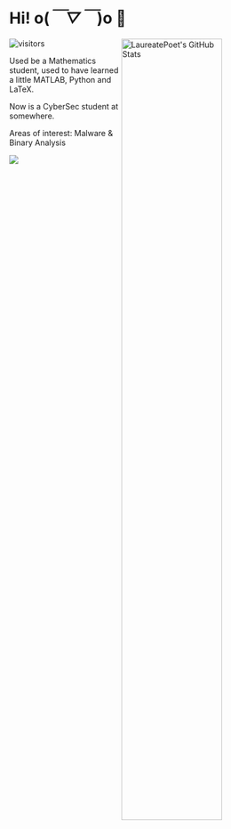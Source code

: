 # Hi! o(*￣▽￣*)o 👋

<a href="https://github.com/LaureatePoet">
<img
  src="https://github-readme-stats.vercel.app/api?username=laureatepoet&count_private=true&title_color=&show_icons=true&icon_color=3362FF&bg_color=30,D8EAF1,F0FFF7"
  title="LaureatePoet&#039;s GitHub Stats"
  align="right"
  width="60%"
/>
</a>

![visitors](https://komarev.com/ghpvc/?username=laureatepoet&color=blue)

Used be a Mathematics student, used to have learned a little MATLAB, Python and LaTeX.

Now is a CyberSec student at somewhere.

Areas of interest: Malware & Binary Analysis

![](https://github-readme-stats.vercel.app/api/top-langs/?username=laureatepoet&layout=compact)



<!--
**LaureatePoet/LaureatePoet** is a ✨ _special_ ✨ repository because its `README.md` (this file) appears on your GitHub profile.

Here are some ideas to get you started:

- 🔭 I’m currently working on ...
- 🌱 I’m currently learning ...
- 👯 I’m looking to collaborate on ...
- 🤔 I’m looking for help with ...
- 💬 Ask me about ...
- 📫 How to reach me: ...
- 😄 Pronouns: ...
- ⚡ Fun fact: ...
-->
